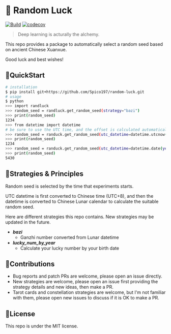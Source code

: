 # 🤞 Random Luck

[![Build](https://github.com/Spico197/random-luck/workflows/BuildRandLuck/badge.svg?branch=main)](https://github.com/Spico197/random-luck/actions/workflows/build.yml)
[![codecov](https://codecov.io/gh/Spico197/random-luck/branch/main/graph/badge.svg?token=4BQQN039YZ)](https://codecov.io/gh/Spico197/random-luck)


> Deep learning is acturally the alchemy.

This repo provides a package to automatically select a random seed based on ancient Chinese Xuanxue.

Good luck and best wishes!

## 🚀QuickStart

```bash
# installation
$ pip install git+https://github.com/Spico197/random-luck.git
# usage
$ python
>>> import randluck
>>> random_seed = randluck.get_random_seed(strategy="bazi")
>>> print(random_seed)
1234
>>> from datetime import datetime
# be sure to use the UTC time, and the offset is calculated automatically in the background
>>> random_seed = randuck.get_random_seed(utc_datetime=datetime.utcnow(), strategy="bazi")
>>> print(random_seed)
1234
>>> random_seed = randuck.get_random_seed(utc_datetime=datetime.date(year=1997, month=1, day=1), strategy="lucky_num_by_year")
>>> print(random_seed)
5430
```

## 📐Strategies & Principles

Random seed is selected by the time that experiments starts.

UTC datetime is first converted to Chinese time (UTC+8), and then the datetime is converted to Chinese Lunar calendar to calculate the suitable random seed.

Here are different strategies this repo contains.
New strategies may be updated in the future.

- ***bazi***
  - Ganzhi number converted from Lunar datetime
- ***lucky_num_by_year***
  - Calculate your lucky number by your birth date

## 🤝Contributions

- Bug reports and patch PRs are welcome, please open an issue directly.
- New strategies are welcome, please open an issue first providing the strategy details and new ideas, then make a PR.
- Tarot cards and constellation strategies are welcome, but I'm not familiar with them, please open new issues to discuss if it is OK to make a PR.

## 🔑License

This repo is under the MIT license.
